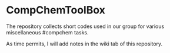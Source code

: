 # CompChemToolBox
The repository collects short codes used in our group for various miscellaneous #compchem tasks. 

As time permits, I will add notes in the wiki tab of this repository.
